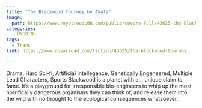 ```yaml
---
title: "The Blackwood Tourney by Akata"
image:
  path: https://www.royalroadcdn.com/public/covers-full/43625-the-blackwood-tourney.jpg
categories:
  - ONGOING
tags:
  - Trans
link: https://www.royalroad.com/fiction/43625/the-blackwood-tourney

---
```

Drama, Hard Sci-fi, Artificial Intellegence, Genetically Engeneered, Multiple Lead Characters, Sports
Blackwood is a planet with a… unique claim to fame. It’s a playground for irresponsible bio-engineers to whip up the most horrifically dangerous organisms they can think of, and release them into the wild with no thought to the ecological consequences whatsoever.

